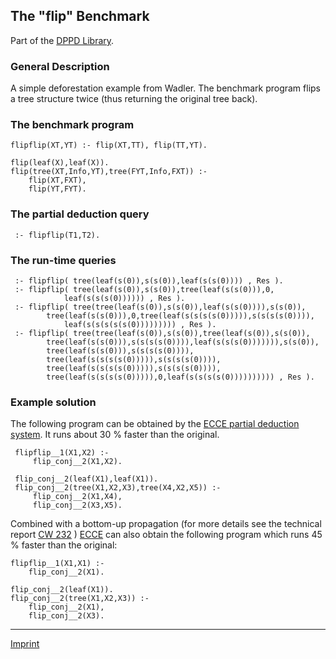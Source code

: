 The "flip" Benchmark
--------------------

Part of the [DPPD Library](../dppd.html).

### General Description

A simple deforestation example from Wadler. The benchmark program flips
a tree structure twice (thus returning the original tree back).

### The benchmark program

    flipflip(XT,YT) :- flip(XT,TT), flip(TT,YT).

    flip(leaf(X),leaf(X)).
    flip(tree(XT,Info,YT),tree(FYT,Info,FXT)) :-
        flip(XT,FXT),
        flip(YT,FYT).

### The partial deduction query

     :- flipflip(T1,T2).

### The run-time queries

     :- flipflip( tree(leaf(s(0)),s(s(0)),leaf(s(s(0)))) , Res ).
     :- flipflip( tree(leaf(s(0)),s(s(0)),tree(leaf(s(s(0))),0,
                leaf(s(s(s(0)))))) , Res ).
     :- flipflip( tree(tree(leaf(s(0)),s(s(0)),leaf(s(s(0)))),s(s(0)),
            tree(leaf(s(s(0))),0,tree(leaf(s(s(s(s(0))))),s(s(s(s(0)))),
                leaf(s(s(s(s(s(0))))))))) , Res ).
     :- flipflip( tree(tree(leaf(s(0)),s(s(0)),tree(leaf(s(0)),s(s(0)),
            tree(leaf(s(s(0))),s(s(s(s(0)))),leaf(s(s(s(0))))))),s(s(0)),
            tree(leaf(s(s(0))),s(s(s(s(0)))),
            tree(leaf(s(s(s(s(0))))),s(s(s(s(0)))),
            tree(leaf(s(s(s(s(0))))),s(s(s(s(0)))),
            tree(leaf(s(s(s(s(0))))),0,leaf(s(s(s(s(0)))))))))) , Res ).

### Example solution

The following program can be obtained by the [ECCE partial deduction
system](/~mal/systems/ecce.html). It runs about 30 % faster than the
original.

     flipflip__1(X1,X2) :- 
         flip_conj__2(X1,X2).

     flip_conj__2(leaf(X1),leaf(X1)).
     flip_conj__2(tree(X1,X2,X3),tree(X4,X2,X5)) :- 
         flip_conj__2(X1,X4), 
         flip_conj__2(X3,X5).

Combined with a bottom-up propagation (for more details see the
technical report [CW
232](http://www.cs.kuleuven.ac.be/cwis/research/dtai/publications/abstracts.96.html#CW232.abstract)
) [ECCE](/cwis/research/dtai/prototypes/ecce.html) can also obtain the
following program which runs 45 % faster than the original:

    flipflip__1(X1,X1) :- 
        flip_conj__2(X1).

    flip_conj__2(leaf(X1)).
    flip_conj__2(tree(X1,X2,X3)) :- 
        flip_conj__2(X1), 
        flip_conj__2(X3).

------------------------------------------------------------------------

[Imprint](http://www.stups.uni-duesseldorf.de/w/Imprint)
